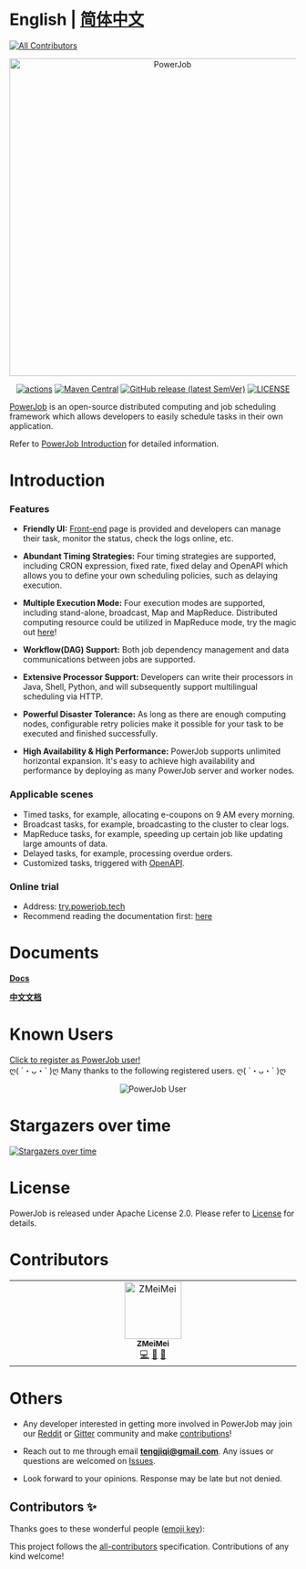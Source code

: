 # English | [简体中文](./README_zhCN.md)
<!-- ALL-CONTRIBUTORS-BADGE:START - Do not remove or modify this section -->
[![All Contributors](https://img.shields.io/badge/all_contributors-1-orange.svg?style=flat-square)](#contributors-)
<!-- ALL-CONTRIBUTORS-BADGE:END -->

<p align="center">
<img src="https://raw.githubusercontent.com/KFCFans/PowerJob/master/others/images/logo.png" alt="PowerJob" title="PowerJob" width="557"/>
</p>

<p align="center">
<a href="https://github.com/PowerJob/PowerJob/actions"><img src="https://github.com/PowerJob/PowerJob/workflows/Java%20CI%20with%20Maven/badge.svg?branch=master" alt="actions"></a>
<a href="https://search.maven.org/search?q=tech.powerjob"><img alt="Maven Central" src="https://img.shields.io/maven-central/v/tech.powerjob/powerjob-worker"></a>
<a href="https://github.com/PowerJob/PowerJob/releases"><img alt="GitHub release (latest SemVer)" src="https://img.shields.io/github/v/release/kfcfans/powerjob?color=%23E59866"></a>
<a href="https://github.com/PowerJob/PowerJob/blob/master/LICENSE"><img src="https://img.shields.io/github/license/KFCFans/PowerJob" alt="LICENSE"></a>
</p>

[PowerJob](https://github.com/PowerJob/PowerJob) is an open-source distributed computing and job scheduling framework which allows developers to easily schedule tasks in their own application.

Refer to [PowerJob Introduction](https://www.yuque.com/powerjob/en/introduce) for detailed information.

# Introduction

### Features
- **Friendly UI:** [Front-end](http://try.powerjob.tech/#/welcome?appName=powerjob-agent-test&password=123) page is provided and developers can manage their task, monitor the status, check the logs online, etc.

- **Abundant Timing Strategies:** Four timing strategies are supported, including CRON expression, fixed rate, fixed delay and OpenAPI which allows you to define your own scheduling policies, such as delaying execution.

- **Multiple Execution Mode:** Four execution modes are supported, including stand-alone, broadcast, Map and MapReduce. Distributed computing resource could be utilized in MapReduce mode, try the magic out [here](https://www.yuque.com/powerjob/en/za1d96#9YOnV)!

- **Workflow(DAG) Support:** Both job dependency management and data communications between jobs are supported.

- **Extensive Processor Support:** Developers can write their processors in Java, Shell, Python, and will subsequently support multilingual scheduling via HTTP.

- **Powerful Disaster Tolerance:** As long as there are enough computing nodes, configurable retry policies make it possible for your task to be executed and finished successfully.

- **High Availability & High Performance:**  PowerJob supports unlimited horizontal expansion. It's easy to achieve high availability and performance by deploying as many PowerJob server and worker nodes.

### Applicable scenes

- Timed tasks, for example, allocating e-coupons on 9 AM every morning.
- Broadcast tasks, for example, broadcasting to the cluster to clear logs.
- MapReduce tasks, for example, speeding up certain job like updating large amounts of data.
- Delayed tasks, for example, processing overdue orders.
- Customized tasks, triggered with [OpenAPI](https://www.yuque.com/powerjob/en/openapi).

### Online trial
- Address: [try.powerjob.tech](http://try.powerjob.tech/#/welcome?appName=powerjob-agent-test&password=123)
- Recommend reading the documentation first: [here](https://www.yuque.com/powerjob/en/trial)

# Documents
**[Docs](https://www.yuque.com/powerjob/en/introduce)**

**[中文文档](https://www.yuque.com/powerjob/guidence/intro)**

# Known Users
[Click to register as PowerJob user!](https://github.com/PowerJob/PowerJob/issues/6)  
ღ( ´・ᴗ・\` )ღ Many thanks to the following registered users. ღ( ´・ᴗ・\` )ღ
<p style="text-align: center">
<img src="https://raw.githubusercontent.com/KFCFans/PowerJob/master/others/images/user.png" alt="PowerJob User" title="PowerJob User"/>
</p>

# Stargazers over time

[![Stargazers over time](https://starchart.cc/PowerJob/PowerJob.svg)](https://starchart.cc/PowerJob/PowerJob)

# License

PowerJob is released under Apache License 2.0. Please refer to [License](./LICENSE) for details.

# Contributors

<!-- ALL-CONTRIBUTORS-LIST:START - Do not remove or modify this section -->
<!-- prettier-ignore-start -->
<!-- markdownlint-disable -->
<table>
  <tbody>
    <tr>
      <td align="center" valign="top" width="14.28%"><a href="https://github.com/ZMeiMei"><img src="https://avatars.githubusercontent.com/u/39690226?v=4?s=100" width="100px;" alt="ZMeiMei"/><br /><sub><b>ZMeiMei</b></sub></a><br /><a href="https://github.com/Pandas886/e-mapreduce/commits?author=ZMeiMei" title="Code">💻</a> <a href="https://github.com/Pandas886/e-mapreduce/pulls?q=is%3Apr+reviewed-by%3AZMeiMei" title="Reviewed Pull Requests">👀</a> <a href="#maintenance-ZMeiMei" title="Maintenance">🚧</a></td>
    </tr>
  </tbody>
</table>

<!-- markdownlint-restore -->
<!-- prettier-ignore-end -->

<!-- ALL-CONTRIBUTORS-LIST:END -->

# Others

- Any developer interested in getting more involved in PowerJob may join our [Reddit](https://www.reddit.com/r/PowerJob) or [Gitter](https://gitter.im/PowerJob/community) community and make [contributions](https://github.com/PowerJob/PowerJob/pulls)!

- Reach out to me through email **tengjiqi@gmail.com**. Any issues or questions are welcomed on [Issues](https://github.com/PowerJob/PowerJob/issues).

- Look forward to your opinions. Response may be late but not denied.

## Contributors ✨

Thanks goes to these wonderful people ([emoji key](https://allcontributors.org/docs/en/emoji-key)):

<!-- ALL-CONTRIBUTORS-LIST:START - Do not remove or modify this section -->
<!-- prettier-ignore-start -->
<!-- markdownlint-disable -->
<!-- markdownlint-restore -->
<!-- prettier-ignore-end -->
<!-- ALL-CONTRIBUTORS-LIST:END -->

This project follows the [all-contributors](https://github.com/all-contributors/all-contributors) specification. Contributions of any kind welcome!